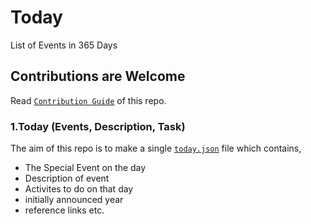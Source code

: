 # Today
List of Events in 365 Days  
## Contributions are Welcome 
Read [`Contribution Guide`](https://github.com/Jarvis-Ank/Today#contribution)
of this repo.
### 1.Today (Events, Description, Task)
The aim of this repo is to make a single [`today.json`](https://github.com/Jarvis-Ank/Today/blob/main/today.json) file which contains,
+ The Special Event on the day
+ Description of event
+ Activites to do on that day
+ initially announced year
+ reference links etc.
